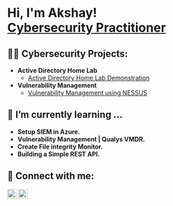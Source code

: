 <h1>Hi, I'm Akshay! <br/><a href="https://www.linkedin.com/in/akshayparulekar/">Cybersecurity Practitioner</a>

<h2>👨‍💻 Cybersecurity  Projects:</h2>

- <b>Active Directory Home Lab</b>
  - [Active Directory Home Lab Demonstration](https://github.com/MrACP/ActiveDirectoryLab)
- <b>Vulnerability Management</b>
  - [Vulnerability Management using NESSUS](https://github.com/MrACP/ActiveDirectoryLab)

<!-- <h2>📺 Popular YouTube Videos</h2> -->

## 🌱 I’m currently learning ...
  - **Setup SIEM in Azure.**
  - **Vulnerability Management | Qualys VMDR.**
  - **Create File integrity Monitor.**  
  - **Building a Simple REST API.**



<h2> 🤳 Connect with me:</h2>

[<img align="left" alt="AkshayParulekar | LinkedIn" width="22px" src="https://i.imgur.com/Dx482KK.png" />][linkedin]
[<img align="left" alt="AkshayParulekar | LinkedIn" width="22px" src="https://i.imgur.com/uZVLogK.png" />][e-mail]
<!--[<img align="left" alt="JoshMadakor | YouTube" width="22px" src="https://cdn.jsdelivr.net/npm/simple-icons@v3/icons/youtube.svg" />][youtube]-->
<!--[<img align="left" alt="JoshMadakor | Twitter" width="22px" src="https://cdn.jsdelivr.net/npm/simple-icons@v3/icons/twitter.svg" />][twitter]-->
<!--[<img align="left" alt="JoshMadakor | Instagram" width="22px" src="https://cdn.jsdelivr.net/npm/simple-icons@v3/icons/instagram.svg" />][instagram]-->

<!-- [twitter]: https://twitter.com/joshmadakor -->
<!-- [youtube]: https://www.youtube.com/c/joshmadakor -->
<!-- [instagram]: https://www.instagram.com/joshmadakor/ -->
[linkedin]: https://www.linkedin.com/in/akshayparulekar/
[e-mail]: akshayparulekar96@gmail.com

<!--
Here are some ideas to get you started:

- 🔭 I’m currently working on ...
- 🌱 I’m currently learning ...
- 👯 I’m looking to collaborate on ...
- 🤔 I’m looking for help with ...
- 💬 Ask me about ...
- 📫 How to reach me: ...
- 😄 Pronouns: ...
- ⚡ Fun fact: ...
-->
